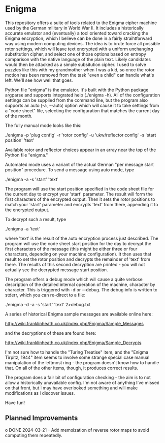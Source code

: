 # Enigma
This repository offers a suite of tools related to the Enigma cipher machine used by the German military in World War II.  It includes a historically accurate emulator and (eventually) a tool oriented toward cracking the Enigma encryption, which I believe can be done in a fairly straihtforward way using modern computing devices.  The idea is to brute force all possible rotor settings, which will leave text encrypted with a uniform unchanging substitution cipher, and select one of those options based on entropy comparison with the native language of the plain text.  Likely candidates would then be attacked as a simple subsitution cipher.  I used to solve puzzles like this with my grandmother when I was a kid, so once the rotor motion has been removed from the task "even a child" can handle what's left.  We'll see how well that goes.

Python file "enigma" is the emulator.  It's built with the Python package argparse and supports integrated help (./enigma -h).  All of the configuration settings can be supplied from the command line, but the program also supports an auto (-a, --auto) option which will cause it to take settings from a "code sheet" file, selecting the configuration that matches the current day of the month.

The fully manual mode looks like this:

./enigma -p 'plug config' -r 'rotor config' -u 'ukw/reflector config' -s 'start position' 'text'

Available rotor and reflector choices appear in an array near the top of the Python file "enigma."

Automated mode uses a variant of the actual German "per message start position" procedure.  To send a message using auto mode, type

./enigma -a -s 'start' 'text'

The program will use the start position specified in the code sheet file for the current day to encrypt your 'start' parameter.  The result will form the first characters of the encrypted output.  Then it sets the rotor positions to match your 'start' parameter and encrypts 'text' from there, appending it to the encrypted output.

To decrypt such a result, type

./enigma -a 'text'

where 'text' is the result of the auto encryption process just described.  The program will use the code sheet start position for the day to decrypt the first characters of the message (this might be either three or four characters, depending on your machine configuration).  It then uses that result to set the rotor position and decrypts the remainder of 'text' from there.  The results of this second decryption are printed - you will not actually see the decrypted message start position.

The program offers a debug mode which will cause a quite verbose description of the detailed internal operation of the machine, character by character.  This is triggered  with -d or --debug.  The debug info is written to stderr, which you can re-direct to a file:

./enigma -d -a -s 'start' 'text' 2>debug.txt

A series of historical Enigma sample messages are available online here:

http://wiki.franklinheath.co.uk/index.php/Enigma/Sample_Messages

and the decryptions of these are found here:

http://wiki.franklinheath.co.uk/index.php/Enigma/Sample_Decrypts

I'm not sure how to handle the "Turing Treatise" item, and the "Enigma Tirpitz, 1944" item seems to involve some strange special case manual manipulation of the leftmost ring - the program doesn't know how to handle that.  On all of the other items, though, it produces correct results.

The program does a fair bit of configuration checking - the aim is to not allow a historically unavailable config.  I'm not aware of anything I've missed on that front, but I may have overlooked something and will make modifications as I discover issues.

Have fun!

Planned Improvements
----------------------------
o DONE 2024-03-21 - Add memoization of reverse rotor maps to avoid computing them repeatedly.
